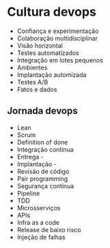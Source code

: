 # Cultura devops

- Confiança e experimentação
- Colaboração multidisciplinar
- Visão horizontal
- Testes automatizados
- Integração em lotes pequenos
- Ambientes
- Implantação automizada
- Testes A/B
- Fatos e dados

## Jornada devops

- Lean
- Scrum
- Definition of done
- Integração contínua
- Entrega       -
- Implantação   -
- Revisão de código
- Pair programming
- Segurança contínua
- Pipeline
- TDD
- Microsserviços
- APIs
- Infra as a code
- Release de baixo risco
- Injeção de falhas